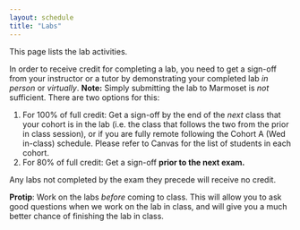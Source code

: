 ```yaml
---
layout: schedule
title: "Labs"
---
```


This page lists the lab activities.

In order to receive credit for completing a lab, you need to get a sign-off from your instructor or a tutor by demonstrating your completed lab *in person* or *virtually*. **Note:** Simply submitting the lab to Marmoset is *not* sufficient. There are two options for this:

1. For 100% of full credit: Get a sign-off by the end of the *next* class that your cohort is in the lab (i.e. the class that follows the two from the prior in class session), or if you are fully remote following the Cohort A (Wed in-class) schedule. Please refer to Canvas for the list of students in each cohort. 
2. For 80% of full credit: Get a sign-off **prior to the next exam.**

Any labs not completed by the exam they precede will receive no credit.

<div class="callout">
<b>Protip</b>: Work on the labs <i>before</i> coming to class.  This will allow you to ask good questions when we work on the lab in class, and will give you a much better chance of finishing the lab in class.
</div>

<script>autogenLabs();</script>
